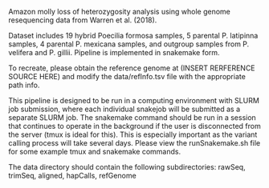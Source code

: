 Amazon molly loss of heterozygosity analysis using whole genome resequencing data from Warren et al. (2018). 

Dataset includes 19 hybrid Poecilia formosa samples, 5 parental P. latipinna samples, 4 parental P. mexicana samples, and outgroup samples from P. velifera and P. gillii. Pipeline is implemented in snakemake form. 

To recreate, please obtain the reference genome at (INSERT RERFERENCE SOURCE HERE) and modify the data/refInfo.tsv file with the appropriate path info.

This pipeline is designed to be run in a computing environment with SLURM job submission, where each individual snakejob will be submitted as a separate SLURM job. The snakemake command should be run in a session that continues to operate in the background if the user is disconnected from the server (tmux is ideal for this). This is especially important as the variant calling process will take several days. Please view the runSnakemake.sh file for some example tmux and snakemake commands.

The data directory should contain the following subdirectories: rawSeq, trimSeq, aligned, hapCalls, refGenome